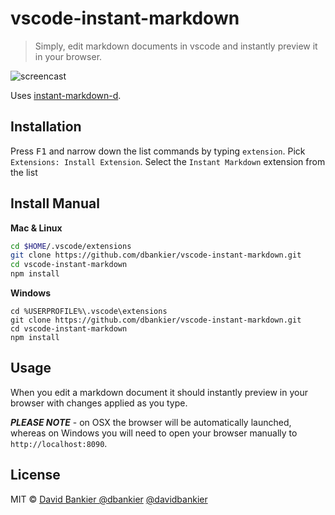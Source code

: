 # vscode-instant-markdown

> Simply, edit markdown documents in vscode and instantly preview it in your browser.

![screencast](https://github.com/ziyasal/vscode-instant-markdown/raw/master/./vscode-instant-markdown.gif)

Uses [instant-markdown-d](https://github.com/suan/instant-markdown-d).

## Installation

Press <kbd>F1</kbd> and narrow down the list commands by typing `extension`. Pick `Extensions: Install Extension`.
Select the `Instant Markdown` extension from the list

## Install Manual

**Mac & Linux**
```sh
cd $HOME/.vscode/extensions
git clone https://github.com/dbankier/vscode-instant-markdown.git
cd vscode-instant-markdown
npm install
```

**Windows**
```
cd %USERPROFILE%\.vscode\extensions
git clone https://github.com/dbankier/vscode-instant-markdown.git
cd vscode-instant-markdown
npm install
```

## Usage

When you edit a markdown document it should instantly preview in your browser with changes applied as you type.

***PLEASE NOTE*** - on OSX the browser will be automatically launched, whereas on Windows you will need to open
your browser manually to `http://localhost:8090`.


## License

MIT © [David Bankier @dbankier](https://github.com/dbankier)
[@davidbankier](https://twitter.com/davidbankier)